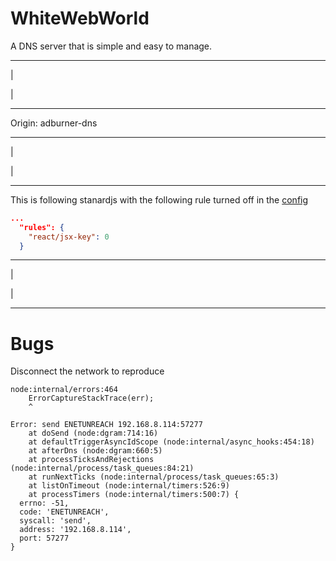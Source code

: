 # WhiteWebWorld
A DNS server that is simple and easy to manage.

---
|

|

---


Origin: adburner-dns

---
|

|

---

This is following stanardjs with the following rule turned off in the [config](https://stackoverflow.com/a/36189032)
```json
...
  "rules": {
    "react/jsx-key": 0
  }
```

---
|

|

---

# Bugs
Disconnect the network to reproduce
```
node:internal/errors:464
    ErrorCaptureStackTrace(err);
    ^

Error: send ENETUNREACH 192.168.8.114:57277
    at doSend (node:dgram:714:16)
    at defaultTriggerAsyncIdScope (node:internal/async_hooks:454:18)
    at afterDns (node:dgram:660:5)
    at processTicksAndRejections (node:internal/process/task_queues:84:21)
    at runNextTicks (node:internal/process/task_queues:65:3)
    at listOnTimeout (node:internal/timers:526:9)
    at processTimers (node:internal/timers:500:7) {
  errno: -51,
  code: 'ENETUNREACH',
  syscall: 'send',
  address: '192.168.8.114',
  port: 57277
}
```